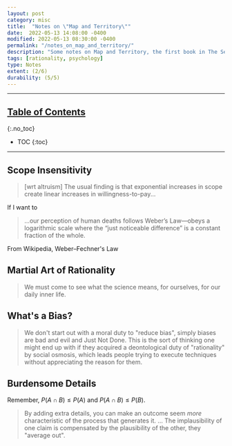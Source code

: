 ```yaml
---
layout: post
category: misc
title:  "Notes on \"Map and Territory\""
date:  2022-05-13 14:08:00 -0400
modified: 2022-05-13 08:30:00 -0400
permalink: "/notes_on_map_and_territory/"
description: "Some notes on Map and Territory, the first book in The Sequences"
tags: [rationality, psychology]
type: Notes
extent: (2/6)
durability: (5/5)
---
```


---

## [Table of Contents](#top)
{:.no_toc}
* TOC
{:toc}

---

## Scope Insensitivity

> [wrt altruism] The usual finding is that exponential increases in scope create linear increases in willingness-to-pay...

If I want to

> ...our perception of human deaths follows Weber’s Law—obeys a logarithmic scale where the “just noticeable difference” is a constant fraction of the whole.

From Wikipedia, Weber–Fechner's Law

[wiki_weber]: https://en.wikipedia.org/wiki/Weber%E2%80%93Fechner_law "https://en.wikipedia.org/wiki/Weber%E2%80%93Fechner_law"

## Martial Art of Rationality

> We must come to see what the science means, for ourselves, for our daily inner life.

## What's a Bias?

> We don't start out with a moral duty to "reduce bias", simply biases are bad and evil and Just Not Done. This is the sort of thinking one might end up with if they acquired a deontological duty of "rationality" by social osmosis, which leads people trying to execute techniques without appreciating the reason for them.

## Burdensome Details

Remember, $P(A \cap B) \leq P(A)$ and $P(A \cap B) \leq P(B)$.

> By adding extra details, you can make an outcome seem _more_ characteristic of the process that generates it.
> ...
> The implausibility of one claim is compensated by the plausibility of the other, they "average out".
